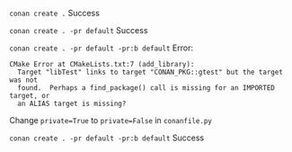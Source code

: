 ```conan create .```
Success

```conan create . -pr default```
Success

```conan create . -pr default -pr:b default```
Error:
```
CMake Error at CMakeLists.txt:7 (add_library):
  Target "libTest" links to target "CONAN_PKG::gtest" but the target was not
  found.  Perhaps a find_package() call is missing for an IMPORTED target, or
  an ALIAS target is missing?
```

Change `private=True` to `private=False` in `conanfile.py`

```conan create . -pr default -pr:b default```
Success
